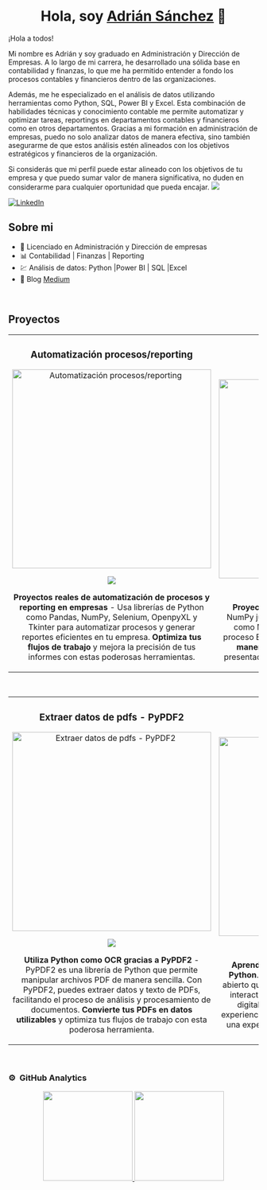 <div align="center">
<h1 align="center">Hola, soy <a href="https://linkedin.com/in/adriansanchez-garcia">Adrián Sánchez</a> 👋</h1>
</div>
¡Hola a todos!

Mi nombre es Adrián y soy graduado en Administración y Dirección de Empresas. A lo largo de mi carrera, he desarrollado una sólida base en contabilidad y finanzas, lo que me ha permitido entender a fondo los procesos contables y financieros dentro de las organizaciones.

Además, me he especializado en el análisis de datos utilizando herramientas como Python, SQL, Power BI y Excel. Esta combinación de habilidades técnicas y conocimiento contable me permite automatizar y optimizar tareas, reportings en departamentos contables y financieros como en otros departamentos. Gracias a mi formación en administración de empresas, puedo no solo analizar datos de manera efectiva, sino también asegurarme de que estos análisis estén alineados con los objetivos estratégicos y financieros de la organización.

Si considerás que mi perfil puede estar alineado con los objetivos de tu empresa y que puedo sumar valor de manera significativa, no duden en considerarme para cualquier oportunidad que pueda encajar.
<img src="[[https://i.imgur.com/weNbhGZ.pn](https://imgur.com/a/3aNgWuv)g](https://imgur.com/a/3aNgWuv)">

[![LinkedIn](https://img.icons8.com/color/48/000000/linkedin.png)](https://www.linkedin.com/in/adriansanchez-garcia/)





## Sobre mi

- 🏫 Licenciado en Administración y Dirección de empresas 
- 📊 Contabilidad | Finanzas | Reporting
- 💹 Análisis de datos: Python |Power BI | SQL |Excel
- 📗 Blog [Medium](https://medium.com/@adriansg1991)
<br>

## Proyectos
<table>
<tr>
<td width="50%">
<h3 align="center">Automatización procesos/reporting</h3>
<div align="center">
<a href="https://github.com/adriansg1991/AutomationsReportsProcesses" target="_blank">
<img src="https://i.imgur.com/UbdXc2Y.png" width="400" alt="Automatización procesos/reporting"></a>
<p>
<a href="https://github.com/adriansg1991/AutomationsReportsProcesses" target="_blank">
<img src="https://img.shields.io/badge/CÓDIGO-ff9?style=for-the-badge&logo=github&logoColor=black">
</a>
<a href="https://youtu.be/vJapzH_46a8" target="_blank">

</a>
</p>
<p><strong>Proyectos reales de automatización de procesos y reporting en empresas</strong> - Usa librerías de Python como Pandas, NumPy, Selenium, OpenpyXL y Tkinter para automatizar procesos y generar reportes eficientes en tu empresa. <strong>Optimiza tus flujos de trabajo</strong> y mejora la precisión de tus informes con estas poderosas herramientas.</p>
</div>
                                                                                      
</td>

<td width="50%">
               <br>
<h3 align="center">ETL con Python</h3>
<div align="center">                                       
<a href="https://github.com/adriansg1991/ETL_Python" target="_blank">
<img src="https://i.imgur.com/496YOye.png" width="400" alt="ETL con Python">
</a>
<br>
<p>
<a href="https://github.com/adriansg1991/ETL_Python" target="_blank">
<img src="https://img.shields.io/badge/C%C3%93DIGO-80ffaa?style=for-the-badge&logo=github&logoColor=black">
</a>
<a href="https://youtu.be/hhhSMXi0R3E" target="_blank">

</a>
</p>
<p><strong>Proyectos ETL con Python</strong> - Utiliza Pandas y NumPy junto a librerías de visualización de datos como Matplotlib y Seaborn para completar tu proceso ETL. <strong>Transforma y visualiza tus datos de manera efectiva</strong>, optimizando tus análisis y presentaciones con estas herramientas integrales.</p>
</div>                                                             
</table>                                                                                 
</div>
<br>

<table>
<tr>
<td width="50%">
<h3 align="center">Extraer datos de pdfs - PyPDF2</h3>
<div align="center">
<a href="https://github.com/adriansg1991/ExtractDataPyPDF" target="_blank"><img src="https://i.imgur.com/ju9LSSW.png" width="400" alt="Extraer datos de pdfs - PyPDF2"></a>
<p>
<a href="https://github.com/adriansg1991/ExtractDataPyPDF" target="_blank">
<img src="https://img.shields.io/badge/CÓDIGO-ff9?style=for-the-badge&logo=github&logoColor=black">
</a>
<a href="https://youtu.be/UaR7GSNACsM" target="_blank">
</a>
</p>
<p><strong>Utiliza Python como OCR gracias a PyPDF2</strong> - PyPDF2 es una librería de Python que permite manipular archivos PDF de manera sencilla. Con PyPDF2, puedes extraer datos y texto de PDFs, facilitando el proceso de análisis y procesamiento de documentos. <strong>Convierte tus PDFs en datos utilizables</strong> y optimiza tus flujos de trabajo con esta poderosa herramienta.</p>
</div>
                                                                                      
</td>       

<td width="50%">
<h3 align="center">Digital CV - Streamlit</h3>
<div align="center">
<a href="https://github.com/adriansg1991/DigitalCV_Streamlit" target="_blank"><img src="https://i.imgur.com/Tdv0qQe.png" width="400" alt="Digital CV - Streamlit"></a>
<p>
<a href="https://github.com/adriansg1991/DigitalCV_Streamlit" target="_blank">
<img src="https://img.shields.io/badge/C%C3%93DIGO-cfaae0?style=for-the-badge&logo=github&logoColor=black">
</a>
<a href="https://youtube.com/playlist?list=PL8ie04dqq7_NUvBcMMosVRAbqZDWmRzX3&si=FdS-Z07ZFAUjDHAE" target="_blank">
</a>
</p>
<p><strong>Aprende a crear tu CV digital con Streamlit y Python</strong>. Streamlit es una herramienta de código abierto que facilita la creación de aplicaciones web interactivas con Python. **Imagina tener tu CV digital interactivo** que no solo muestre tu experiencia y habilidades, sino que también ofrezca una experiencia dinámica para quienes lo visiten. </p>
</div>
                                                                                      
</td>  
</table>                                                                                 
</div>
<br>

### ⚙️ &nbsp;GitHub Analytics

<p align="center">
<a href="https://github.com/ArisGuimera">
  <img height="180em" src="https://github-readme-stats-eight-theta.vercel.app/api?username=ArisGuimera&show_icons=true&theme=algolia&include_all_commits=true&count_private=true"/>
  <img height="180em" src="https://github-readme-stats-eight-theta.vercel.app/api/top-langs/?username=ArisGuimera&layout=compact&langs_count=8&theme=algolia"/>
</a>
</p>
